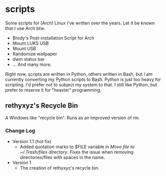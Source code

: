 # scripts
Some scripts for (Arch) Linux I've written over the years. Let it be known that I use Arch btw.

- Brody's Post-installation Script for Arch
- Mount LUKS USB
- Mount USB
- Randomize wallpaper
- dwm status bar
- ... And many more.

Right now, scripts are written in Python, others written in Bash, but I am currently converting my Python scripts to Bash. Python is just too heavy for scripting. I'd prefer not to subject my system to that. I still like Python, but prefer to reserve it for "heavier" programming.

## rethyxyz's Recycle Bin
A Windows like "recycle bin". Runs as an improved version of rm.
### Change Log
- Version 1.1 (hot fix)
	- Added quotation marks to $FILE variable in *Move file to ~/.Trash/files directory*. Fixes the issue when removing directories/files with spaces in the name.
- Version 1
	- The creation of rethyxyz's recycle bin.
